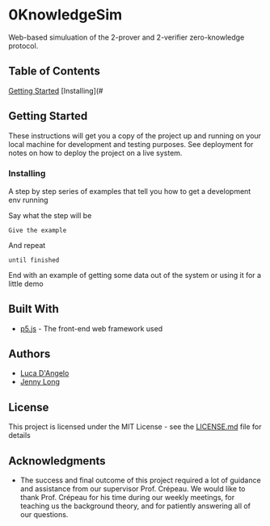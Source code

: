 # 0KnowledgeSim

Web-based simuluation of the 2-prover and 2-verifier zero-knowledge protocol.

## Table of Contents

[Getting Started](##getting-started)
[Installing](#

## Getting Started

These instructions will get you a copy of the project up and running on your local machine for development and testing purposes. See deployment for notes on how to deploy the project on a live system.

### Installing

A step by step series of examples that tell you how to get a development env running

Say what the step will be

```
Give the example
```

And repeat

```
until finished
```

End with an example of getting some data out of the system or using it for a little demo

## Built With

* [p5.js](https://p5js.org/) - The front-end web framework used

## Authors

* [Luca D'Angelo](https://github.com/lucagdangelo)
* [Jenny Long](https://github.com/jenny-xly-long)

## License

This project is licensed under the MIT License - see the [LICENSE.md](LICENSE.md) file for details

## Acknowledgments

* The success and final outcome of this project required a lot of guidance and assistance from our supervisor Prof. Crépeau. We would like to thank Prof. Crépeau for his time during our weekly meetings, for teaching us the background theory, and for patiently answering all of our questions. 

